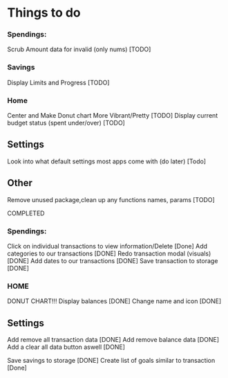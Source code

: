 # Things to do
### Spendings:
Scrub Amount data for invalid (only nums) [TODO]

### Savings
Display Limits and Progress [TODO]

### Home
Center and Make Donut chart More Vibrant/Pretty [TODO]
Display current budget status (spent under/over) [TODO]

## Settings
Look into what default settings most apps come with (do later) [Todo]

## Other
Remove unused package,clean up any functions names, params [TODO]



COMPLETED

### Spendings:
Click on individual transactions to view information/Delete [Done]
Add categories to our transactions [DONE]
Redo transaction modal (visuals) [DONE]
Add dates to our transactions [DONE]
Save transaction to storage [DONE]
### HOME
DONUT CHART!!! Display balances [DONE]
Change name and icon [DONE]

## Settings
Add remove all transaction data [DONE]
Add remove balance data [DONE]
Add a clear all data button aswell [DONE]

Save savings to storage [DONE]
Create list of goals similar to transaction [Done]